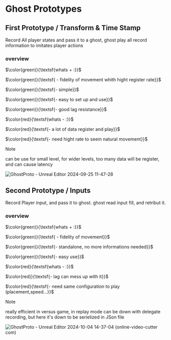 # Ghost Prototypes

## First Prototype / Transform & Time Stamp

Record All player states and pass it to a ghost,
ghost play all record information to imitates player actions

### overview
$\color{green)}{\textsf{whats + :}}$

$\color{green)}{\textsf{ - fidelity of movement whith hight register rate}}$

$\color{green)}{\textsf{- simple}}$

$\color{green)}{\textsf{- easy to set up and use}}$

$\color{green)}{\textsf{- good lag resistance}}$

$\color{red}{\textsf{whats - :}}$

$\color{red}{\textsf{- a lot of data register and play}}$

$\color{red}{\textsf{- need hight rate to seem natural movement}}$



 > [!NOTE]
 > can be use for small level, 
 > for wider levels, too many data will be register, and can cause latency



![GhostProto - Unreal Editor 2024-09-25 11-47-28](https://github.com/user-attachments/assets/b6422097-11f2-4d2c-844c-b34a499b7a24)

## Second Prototype / Inputs

Record Player input, and pass it to ghost.
ghost read input fill, and retribut it.

### overview

$\color{green)}{\textsf{whats + :}}$

$\color{green)}{\textsf{ - fidelity of movement}}$

$\color{green)}{\textsf{- standalone, no more informations needed}}$

$\color{green)}{\textsf{- easy use}}$

$\color{red}{\textsf{whats - :}}$

$\color{red)}{\textsf{- lag can mess up with it}}$

$\color{red}{\textsf{- need same configuration to play (placement,speed...}}$



>[!NOTE]
>really efficient in versus game, in replay mode
>can be down with delegate recording, but here it's down to be serielized in JSon file

![GhostProto - Unreal Editor 2024-10-04 14-37-04 (online-video-cutter com)](https://github.com/user-attachments/assets/88e0d73b-3e59-4861-9436-d6a71067505b)





